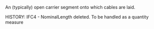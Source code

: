 An (typically) open carrier segment onto which cables are laid.

<!-- end of short definition -->

HISTORY: IFC4 - NominalLength deleted. To be handled as a quantity measure
